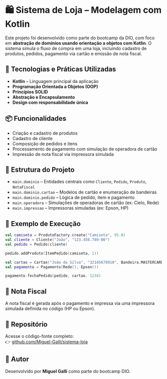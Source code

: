 # 🛍️ Sistema de Loja – Modelagem com Kotlin

Este projeto foi desenvolvido como parte do bootcamp da DIO, com foco em **abstração de domínios usando orientação a objetos com Kotlin**. O sistema simula o fluxo de compra em uma loja, incluindo cadastro de produtos, pedidos, pagamento via cartão e emissão de nota fiscal.

## 🔧 Tecnologias e Práticas Utilizadas

- **Kotlin** – Linguagem principal da aplicação
- **Programação Orientada a Objetos (OOP)**  
- **Princípios SOLID**
- **Abstração e Encapsulamento**
- **Design com responsabilidade única**

## 📦 Funcionalidades

- Criação e cadastro de produtos
- Cadastro de cliente
- Composição de pedidos e itens
- Processamento de pagamento com simulação de operadora de cartão
- Impressão de nota fiscal via impressora simulada

## 🧩 Estrutura do Projeto

- `main.dominio` – Entidades centrais como `Cliente`, `Pedido`, `Produto`, `NotaFiscal`
- `main.dominio.cartao` – Modelos de cartão e enumeração de bandeiras
- `main.dominio.pedido` – Lógica de pedido, item e pagamento
- `main.operadora` – Simulações de operadoras de cartão (ex: Cielo, Rede)
- `main.impressao` – Impressoras simuladas (ex: Epson, HP)

## 🧪 Exemplo de Execução

```kotlin
val camiseta = ProdutoFactory.create("Camiseta", 95.0)
val cliente = Cliente("João", "123.456.789-00")
val pedido = Pedido(cliente)

pedido.addProduto(ItemPedido(camiseta, 1))

val cartao = Cartao("João da Silva", "32145678910", Bandeira.MASTERCARD)
val pagamento = Pagamento(Rede(), Epson())

pagamento.fechaPedido(pedido, cartao, 1234)
```

## 📄 Nota Fiscal

A nota fiscal é gerada após o pagamento e impressa via uma impressora simulada definida no código (HP ou Epson).

## 🔗 Repositório

Acesse o código-fonte completo:  
👉 [github.com/Miguel-Galli/sistema-loja](https://github.com/Miguel-Galli/sistema-loja)

## 🚀 Autor

Desenvolvido por **Miguel Galli** como parte do bootcamp DIO.
